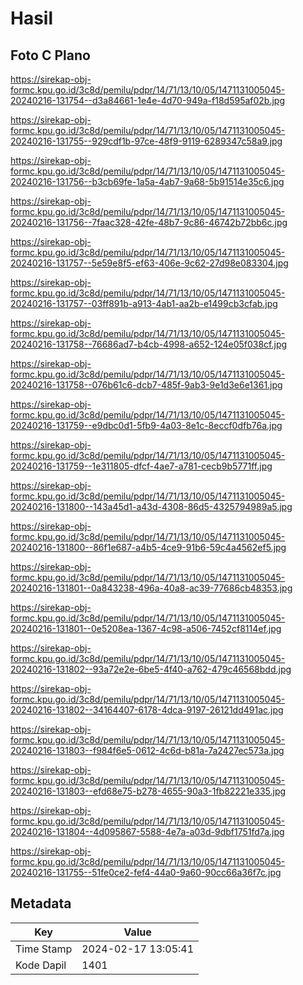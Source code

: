 # Hasil

## Foto C Plano

https://sirekap-obj-formc.kpu.go.id/3c8d/pemilu/pdpr/14/71/13/10/05/1471131005045-20240216-131754--d3a84661-1e4e-4d70-949a-f18d595af02b.jpg

https://sirekap-obj-formc.kpu.go.id/3c8d/pemilu/pdpr/14/71/13/10/05/1471131005045-20240216-131755--929cdf1b-97ce-48f9-9119-6289347c58a9.jpg

https://sirekap-obj-formc.kpu.go.id/3c8d/pemilu/pdpr/14/71/13/10/05/1471131005045-20240216-131756--b3cb69fe-1a5a-4ab7-9a68-5b91514e35c6.jpg

https://sirekap-obj-formc.kpu.go.id/3c8d/pemilu/pdpr/14/71/13/10/05/1471131005045-20240216-131756--7faac328-42fe-48b7-9c86-46742b72bb6c.jpg

https://sirekap-obj-formc.kpu.go.id/3c8d/pemilu/pdpr/14/71/13/10/05/1471131005045-20240216-131757--5e59e8f5-ef63-406e-9c62-27d98e083304.jpg

https://sirekap-obj-formc.kpu.go.id/3c8d/pemilu/pdpr/14/71/13/10/05/1471131005045-20240216-131757--03ff891b-a913-4ab1-aa2b-e1499cb3cfab.jpg

https://sirekap-obj-formc.kpu.go.id/3c8d/pemilu/pdpr/14/71/13/10/05/1471131005045-20240216-131758--76686ad7-b4cb-4998-a652-124e05f038cf.jpg

https://sirekap-obj-formc.kpu.go.id/3c8d/pemilu/pdpr/14/71/13/10/05/1471131005045-20240216-131758--076b61c6-dcb7-485f-9ab3-9e1d3e6e1361.jpg

https://sirekap-obj-formc.kpu.go.id/3c8d/pemilu/pdpr/14/71/13/10/05/1471131005045-20240216-131759--e9dbc0d1-5fb9-4a03-8e1c-8eccf0dfb76a.jpg

https://sirekap-obj-formc.kpu.go.id/3c8d/pemilu/pdpr/14/71/13/10/05/1471131005045-20240216-131759--1e311805-dfcf-4ae7-a781-cecb9b5771ff.jpg

https://sirekap-obj-formc.kpu.go.id/3c8d/pemilu/pdpr/14/71/13/10/05/1471131005045-20240216-131800--143a45d1-a43d-4308-86d5-4325794989a5.jpg

https://sirekap-obj-formc.kpu.go.id/3c8d/pemilu/pdpr/14/71/13/10/05/1471131005045-20240216-131800--86f1e687-a4b5-4ce9-91b6-59c4a4562ef5.jpg

https://sirekap-obj-formc.kpu.go.id/3c8d/pemilu/pdpr/14/71/13/10/05/1471131005045-20240216-131801--0a843238-496a-40a8-ac39-77686cb48353.jpg

https://sirekap-obj-formc.kpu.go.id/3c8d/pemilu/pdpr/14/71/13/10/05/1471131005045-20240216-131801--0e5208ea-1367-4c98-a506-7452cf8114ef.jpg

https://sirekap-obj-formc.kpu.go.id/3c8d/pemilu/pdpr/14/71/13/10/05/1471131005045-20240216-131802--93a72e2e-6be5-4f40-a762-479c46568bdd.jpg

https://sirekap-obj-formc.kpu.go.id/3c8d/pemilu/pdpr/14/71/13/10/05/1471131005045-20240216-131802--34164407-6178-4dca-9197-26121dd491ac.jpg

https://sirekap-obj-formc.kpu.go.id/3c8d/pemilu/pdpr/14/71/13/10/05/1471131005045-20240216-131803--f984f6e5-0612-4c6d-b81a-7a2427ec573a.jpg

https://sirekap-obj-formc.kpu.go.id/3c8d/pemilu/pdpr/14/71/13/10/05/1471131005045-20240216-131803--efd68e75-b278-4655-90a3-1fb82221e335.jpg

https://sirekap-obj-formc.kpu.go.id/3c8d/pemilu/pdpr/14/71/13/10/05/1471131005045-20240216-131804--4d095867-5588-4e7a-a03d-9dbf1751fd7a.jpg

https://sirekap-obj-formc.kpu.go.id/3c8d/pemilu/pdpr/14/71/13/10/05/1471131005045-20240216-131755--51fe0ce2-fef4-44a0-9a60-90cc66a36f7c.jpg


## Metadata

| Key        | Value               |
| ---------- | ------------------- |
| Time Stamp | 2024-02-17 13:05:41 |
| Kode Dapil | 1401                |



